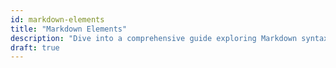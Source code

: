 ```yaml
---
id: markdown-elements
title: "Markdown Elements"
description: "Dive into a comprehensive guide exploring Markdown syntax and elements, from basic formatting to advanced features, designed to help you master their usage with practical examples for enhancing your documentation and writing efficiency"
draft: true
---
```

